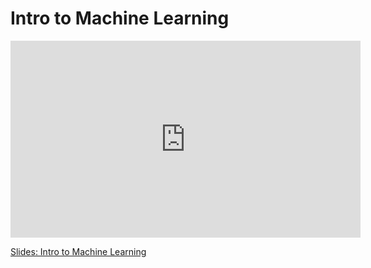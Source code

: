 # Intro to Machine Learning

<iframe width="560" height="315" src="https://www.youtube.com/embed/MH57PnIY-Z8" title="YouTube video player" frameborder="0" allow="accelerometer; autoplay; clipboard-write; encrypted-media; gyroscope; picture-in-picture; web-share" allowfullscreen></iframe>

[Slides: Intro to Machine Learning](https://github.com/ichatnun/brainCodeCamp2023_lectures/blob/main/MachineLearning/machine_learning_intro.pdf)